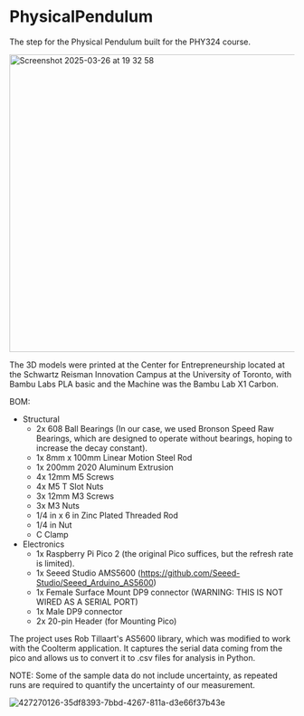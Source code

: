 # PhysicalPendulum
The step for the Physical Pendulum built for the PHY324 course. 


<img width="526" alt="Screenshot 2025-03-26 at 19 32 58" src="https://github.com/user-attachments/assets/2317d2ae-17eb-4f89-a0ac-dcca59504d93" />


The 3D models were printed at the Center for Entrepreneurship located at the Schwartz Reisman Innovation Campus at the University of Toronto, with Bambu Labs PLA basic and the Machine was the Bambu Lab X1 Carbon. 



BOM: 

 * Structural
   - 2x 608 Ball Bearings (In our case, we used Bronson Speed Raw Bearings, which are designed to operate without bearings, hoping to increase the decay constant).
   - 1x 8mm x 100mm Linear Motion Steel Rod
   - 1x 200mm 2020 Aluminum Extrusion
   - 4x 12mm M5 Screws
   - 4x M5 T Slot Nuts
   - 3x 12mm M3 Screws
   - 3x M3 Nuts
   - 1/4 in x 6 in Zinc Plated Threaded Rod
   - 1/4 in Nut
   - C Clamp
 * Electronics
   - 1x Raspberry Pi Pico 2 (the original Pico suffices, but the refresh rate is limited).
   - 1x Seeed Studio AMS5600 (https://github.com/Seeed-Studio/Seeed_Arduino_AS5600)
   - 1x Female Surface Mount DP9 connector (WARNING: THIS IS NOT WIRED AS A SERIAL PORT)
   - 1x Male DP9 connector
   - 2x 20-pin Header (for Mounting Pico)
  




The project uses Rob Tillaart's AS5600 library, which was modified to work with the Coolterm application. It captures the serial data coming from the pico and allows us to convert it to .csv files for analysis in Python. 



NOTE: Some of the sample data do not include uncertainty, as repeated runs are required to quantify the uncertainty of our measurement.

![427270126-35df8393-7bbd-4267-811a-d3e66f37b43e](https://github.com/user-attachments/assets/02f635be-ecdf-4b45-a772-7c40736b350e)
